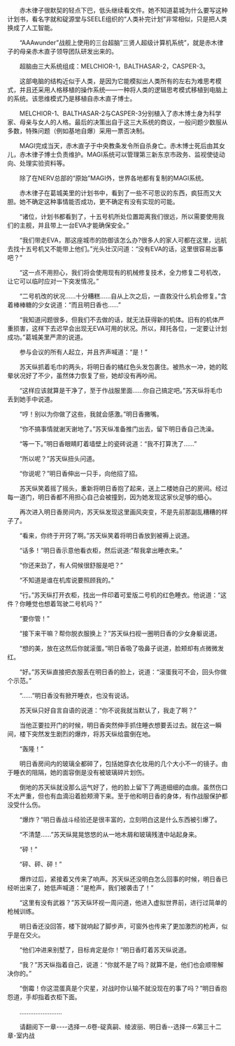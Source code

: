 <div class="read-content j_readContent" id="">
                <p>　　赤木律子很默契的轻点下巴，低头继续看文件。她不知道葛城为什么要写这种计划书，看名字就和碇源堂与SEELE组织的“人类补完计划”非常相似，只是把人类换成了人工智能。<p>　　“AAAwunder”战舰上使用的三台超脑”三贤人超级计算机系统”，就是赤木律子的母亲赤木直子领导团队研发出来的。<p>　　超脑由三大系统组成：MELCHIOR-1，BALTHASAR-2，CASPER-3。<p>　　这部电脑的结构近似于人类，是因为它能模拟出人类所有的左右为难思考模式，并且还采用人格移植的操作系统——一种将人类的逻辑思考模式移植到电脑上的系统。该思维模式乃是移植自赤木直子博士。<p>　　MELCHIOR-1、BALTHASAR-2与CASPER-3分别植入了赤木博士身为科学家、母亲与女人的人格。最后的决策出自于这三大系统的商议，一般问题少数服从多数，特殊问题（例如基地自爆）采用一票否决制。<p>　　MAGI完成当天，赤木直子于中央教条发令所自杀身亡。赤木博士死后由其女儿，赤木律子博士负责维护。MAGI系统可以管理第三新东京市政务、监视使徒动向、处理实验资料等。<p>　　除了在NERV总部的“原始”MAGI外，世界各地都有复制的MAGI系统。<p>　　赤木律子在葛城美里的计划书中，看到了一些不可思议的东西，疯狂而又大胆。她不确定这种事情能否成功，更不确定有没有实现的可能。<p>　　“诸位，计划书都看到了，十五号机所处位置距离我们很远，所以需要使用我们的主舰，并且带上一台EVA才能确保安全。”<p>　　“我们带走EVA，那这座城市的防御该怎么办?很多人的家人可都在这里，远航去找十五号机又不能带上他们。”光头壮汉问道：“没有EVA的话，这里很容易出事吧？”<p>　　“这一点不用担心，我们将会使用现有的机械修复技术，全力修复二号机改，让它可以临时应对一下突发情况。”<p>　　“二号机改的状况……十分糟糕……自从上次之后，一直救没什么机会修复。”含着棒棒糖的少女说道：“而且明日香也……”<p>　　“我知道问题很多，但我们不去做的话，就无法获得新的机体。旧有的机体严重损害，这样下去迟早会出现无EVA可用的状况。所以，拜托各位，一定要让计划成功。”葛城美里严肃的说道。<p>　　参与会议的所有人起立，并且齐声喊道：“是！”<p>　　苏天纵抓着毛巾的两头，将明日香的橘红色头发包裹住。被热水一冲，她的眩晕状况好了不少，虽然体力恢复了些，她却没有再吵闹。<p>　　“这样应该就算是干净了，至于作战服里面……你自己搞定吧。”苏天纵将毛巾丢到她手中说道。<p>　　“哼！别以为你做了这些，我就会感激。”明日香撇嘴。<p>　　“你不搞事情就谢天谢地了。”苏天纵准备推门出去，留下明日香自己洗澡。<p>　　“等一下。”明日香眼睛盯着墙壁上的瓷砖说道：“我不打算洗了……”<p>　　“所以呢？”苏天纵扭头问道。<p>　　“你说呢？”明日香伸出一只手，向他招了招。<p>　　苏天纵笑着摇了摇头，重新将明日香抱了起来，送上二楼她自己的房间。经过每一道门，明日香都不用担心自己会被撞到，因为她发现这家伙足够的细心。<p>　　再次进入明日香房间内，苏天纵发现这里画风突变，不是先前那副乱糟糟的样子了。<p>　　“看来，你终于开窍了啊。”苏天纵笑着将明日香放到被褥上说道。<p>　　“话多！”明日香示意他看衣柜，然后说道:”帮我拿出睡衣来。”<p>　　“你还来劲了，有人伺候很舒服是吧？”<p>　　“不知道是谁在机库说要照顾我的。”<p>　　“行。”苏天纵打开衣柜，找出一件印着可爱版二号机的红色睡衣。他说道：“这件？你睡觉也想着驾驶二号机吗？”<p>　　“要你管！”<p>　　“接下来干嘛？帮你脱衣服换上？”苏天纵扫视一圈明日香的少女身躯说道。<p>　　“想的美，放在这然后你就滚蛋。”明日香吸了吸鼻子说道，脸颊却有点微微发红。<p>　　“好。”苏天纵直接把衣服丢在明日香的脸上，说道：“滚蛋我可不会，回头你做个示范。”<p>　　“……”明日香没有掀开睡衣，也没有说话。<p>　　苏天纵只好自言自语的说道：“你不说我就当默认了，我走了啊？”<p>　　当他正要拉开门的时候，明日香突然伸手抓住睡衣想要丢过去。就在这一瞬间，楼下突然发生剧烈的爆炸，将苏天纵给震倒在地。<p>　　“轰隆！”<p>　　明日香房间内的玻璃全都碎了，包括她穿衣化妆用的几个大小不一的镜子。由于睡衣的阻隔，她的面容倒是没有被玻璃碎片划伤。<p>　　倒地的苏天纵就没那么运气好了，他的脸上留下了两道细细的血痕。虽然伤口不太严重，但也有血滴沿着脸颊滑下来。至于他和明日香的身体，有作战服保护都没受什么伤。<p>　　“爆炸？”明日香战斗经验还是很丰富的，立刻明白这是什么东西被引爆了。<p>　　“不清楚……”苏天纵晃晃悠悠的从一地木屑和玻璃残渣中站起身来。<p>　　“砰！”<p>　　“砰、砰、砰！”<p>　　爆炸过后，紧接着又传来了响声。苏天纵还没明白怎么回事的时候，明日香已经听出来了，她低声喊道：“是枪声，我们被袭击了！”<p>　　“这里有没有武器？”苏天纵环视一周问道，他进入虚拟世界前，进行过简单的枪械训练。<p>　　明日香还没回答，楼下就响起了脚步声，可窗外也传来了更加激烈的枪声，似乎是在交火。<p>　　“他们冲进来别墅了，目标肯定是你！”明日香盯着苏天纵说道。<p>　　“我？”苏天纵指着自己，说道：“你就不是了吗？就算不是，他们也会顺带解决你的。”<p>　　“倒霉！你这混蛋真是个灾星，对战时你认输不就没现在的事了吗？”明日香抱怨道，手却指着衣柜下面。<p>　　……………………<p>　　请翻阅下一章----选择一.6卷-碇真嗣、绫波丽、明日香--选择一.6第三十二章-室内战<p> 
            </div>